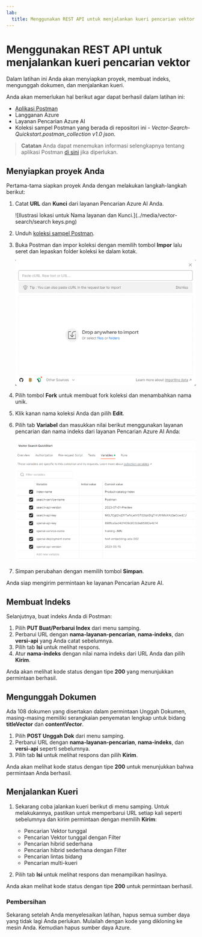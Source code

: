 ```yaml
---
lab:
  title: Menggunakan REST API untuk menjalankan kueri pencarian vektor
---
```


# Menggunakan REST API untuk menjalankan kueri pencarian vektor

Dalam latihan ini Anda akan menyiapkan proyek, membuat indeks, mengunggah dokumen, dan menjalankan kueri.

Anda akan memerlukan hal berikut agar dapat berhasil dalam latihan ini:

- [Aplikasi Postman](https://www.postman.com/downloads/)
- Langganan Azure
- Layanan Pencarian Azure AI
- Koleksi sampel Postman yang berada di repositori ini - *Vector-Search-Quickstart.postman_collection v1.0 json*.

> **Catatan** Anda dapat menemukan informasi selengkapnya tentang aplikasi Postman [di sini](https://learn.microsoft.com/en-us/azure/search/search-get-started-rest) jika diperlukan.

## Menyiapkan proyek Anda

Pertama-tama siapkan proyek Anda dengan melakukan langkah-langkah berikut:

1. Catat **URL** dan **Kunci** dari layanan Pencarian Azure AI Anda.

    ![Ilustrasi lokasi untuk Nama layanan dan Kunci.](../media/vector-search/search keys.png)

1. Unduh [koleksi sampel Postman](https://github.com/MicrosoftLearning/mslearn-knowledge-mining/blob/main/Labfiles/10-vector-search/Vector%20Search.postman_collection%20v1.0.json).
1. Buka Postman dan impor koleksi dengan memilih tombol **Impor** lalu seret dan lepaskan folder koleksi ke dalam kotak.

    ![Gambar kotak dialog Impor](../media/vector-search/import.png)

1. Pilih tombol **Fork** untuk membuat fork koleksi dan menambahkan nama unik.
1. Klik kanan nama koleksi Anda dan pilih **Edit**.
1. Pilih tab **Variabel** dan masukkan nilai berikut menggunakan layanan pencarian dan nama indeks dari layanan Pencarian Azure AI Anda:

    ![Diagram menampilkan contoh pengaturan variabel](../media/vector-search/variables.png)

1. Simpan perubahan dengan memilih tombol **Simpan**.

Anda siap mengirim permintaan ke layanan Pencarian Azure AI.

## Membuat Indeks

Selanjutnya, buat indeks Anda di Postman:

1. Pilih **PUT Buat/Perbarui Index** dari menu samping.
1. Perbarui URL dengan **nama-layanan-pencarian**, **nama-indeks**, dan **versi-api** yang Anda catat sebelumnya.
1. Pilih tab **Isi** untuk melihat respons.
1. Atur **nama-indeks** dengan nilai nama indeks dari URL Anda dan pilih **Kirim**.

Anda akan melihat kode status dengan tipe **200** yang menunjukkan permintaan berhasil.

## Mengunggah Dokumen

Ada 108 dokumen yang disertakan dalam permintaan Unggah Dokumen, masing-masing memiliki serangkaian penyematan lengkap untuk bidang **titleVector** dan **contentVector**.

1. Pilih **POST Unggah Dok** dari menu samping.
1. Perbarui URL dengan **nama-layanan-pencarian**, **nama-indeks**, dan **versi-api** seperti sebelumnya.
1. Pilih tab **Isi** untuk melihat respons dan pilih **Kirim**.

Anda akan melihat kode status dengan tipe **200** untuk menunjukkan bahwa permintaan Anda berhasil.

## Menjalankan Kueri

1. Sekarang coba jalankan kueri berikut di menu samping. Untuk melakukannya, pastikan untuk memperbarui URL setiap kali seperti sebelumnya dan kirim permintaan dengan memilih **Kirim**:

    - Pencarian Vektor tunggal
    - Pencarian Vektor tunggal dengan Filter
    - Pencarian hibrid sederhana
    - Pencarian hibrid sederhana dengan Filter
    - Pencarian lintas bidang
    - Pencarian multi-kueri

1. Pilih tab **Isi** untuk melihat respons dan menampilkan hasilnya.

Anda akan melihat kode status dengan tipe **200** untuk permintaan berhasil.

### Pembersihan

Sekarang setelah Anda menyelesaikan latihan, hapus semua sumber daya yang tidak lagi Anda perlukan. Mulailah dengan kode yang dikloning ke mesin Anda. Kemudian hapus sumber daya Azure.
